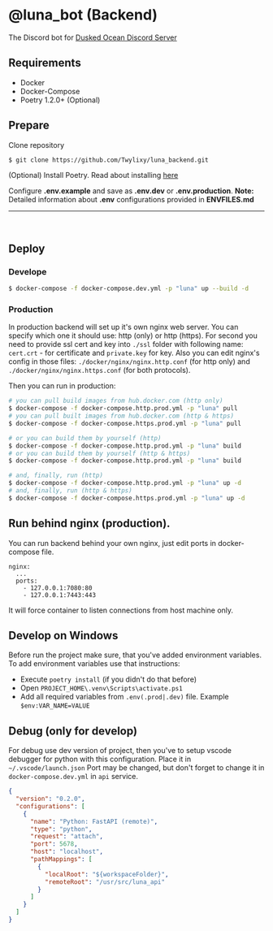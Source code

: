 # @luna_bot (Backend)
The Discord bot for [Dusked Ocean Discord Server](https://discord.gg/8rNYvSnR7c)

## Requirements
* Docker
* Docker-Compose 
* Poetry 1.2.0+ (Optional)

## Prepare
Clone repository
```bash
$ git clone https://github.com/Twylixy/luna_backend.git
```
(Optional) Install Poetry.
Read about installing [here](https://python-poetry.org/docs/#installation)

Configure **.env.example** and save as **.env.dev** or **.env.production**.
**Note:** Detailed information about **.env** configurations provided in **ENVFILES.md**

---
</br>

## Deploy
### Develope
```bash
$ docker-compose -f docker-compose.dev.yml -p "luna" up --build -d
```

### Production
In production backend will set up it's own nginx web server. You can specify which one it should use: http (only) or http (https). For second you need to provide ssl cert and key into `./ssl` folder with following name: `cert.crt` - for certificate and `private.key` for key. Also you can edit nginx's config in those files: `./docker/nginx/nginx.http.conf` (for http only) and `./docker/nginx/nginx.https.conf` (for both protocols).

Then you can run in production:
```bash
# you can pull build images from hub.docker.com (http only)
$ docker-compose -f docker-compose.http.prod.yml -p "luna" pull
# you can pull built images from hub.docker.com (http & https)
$ docker-compose -f docker-compose.https.prod.yml -p "luna" pull

# or you can build them by yourself (http)
$ docker-compose -f docker-compose.http.prod.yml -p "luna" build
# or you can build them by yourself (http & https)
$ docker-compose -f docker-compose.http.prod.yml -p "luna" build

# and, finally, run (http)
$ docker-compose -f docker-compose.http.prod.yml -p "luna" up -d
# and, finally, run (http & https)
$ docker-compose -f docker-compose.https.prod.yml -p "luna" up -d
```

## Run behind nginx (production).
You can run backend behind your own nginx, just edit ports in docker-compose file.
```
nginx:
  ... 
  ports:
    - 127.0.0.1:7080:80
    - 127.0.0.1:7443:443
```
It will force container to listen connections from host machine only.

## Develop on Windows
Before run the project make sure, that you've added environment variables. \
To add environment variables use that instructions:
* Execute `poetry install` (if you didn't do that before)
* Open `PROJECT_HOME\.venv\Scripts\activate.ps1`
* Add all required variables from `.env(.prod|.dev)` file. Example `$env:VAR_NAME=VALUE` 

## Debug (only for develop)
For debug use dev version of project, then you've to setup vscode debugger for python with this configuration.
Place it in `~/.vscode/launch.json`
Port may be changed, but don't forget to change it in `docker-compose.dev.yml` in `api` service.
```json
{
  "version": "0.2.0",
  "configurations": [
    {
      "name": "Python: FastAPI (remote)",
      "type": "python",
      "request": "attach",
      "port": 5678,
      "host": "localhost",
      "pathMappings": [
        {
          "localRoot": "${workspaceFolder}",
          "remoteRoot": "/usr/src/luna_api"
        }
      ]
    }
  ]
}
```